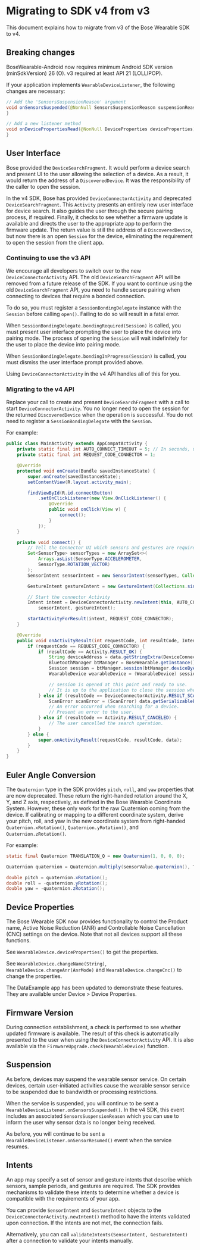 # Migrating to SDK v4 from v3

This document explains how to migrate from v3 of the Bose Wearable SDK to v4.

## Breaking changes

BoseWearable-Android now requires minimum Android SDK version (minSdkVersion) 26 (O). v3 required at least API 21 (LOLLIPOP).

If your application implements `WearableDeviceListener`, the following changes are necessary:
```java
// Add the 'SensorsSuspensionReason' argument
void onSensorsSuspended(@NonNull SensorsSuspensionReason suspensionReason) {
}

// Add a new listener method
void onDevicePropertiesRead(@NonNull DeviceProperties deviceProperties) {
}
```

## User Interface

Bose provided the `DeviceSearchFragment`. It would perform a device search and present UI to the user allowing the selection of a device. As a result, it would return the address of a `DiscoveredDevice`. It was the responsibility of the caller to open the session.

In the v4 SDK, Bose has provided `DeviceConnectorActivity` and deprecated `DeviceSearchFragment`. This `Activity` presents an entirely new user interface for device search. It also guides the user through the secure pairing process, if required. Finally, it checks to see whether a firmware update is available and directs the user to the appropriate app to perform the firmware update. The return value is still the address of a `DiscoveredDevice`, but now there is an open `Session` for the device, eliminating the requirement to open the session from the client app.

### Continuing to use the v3 API

We encourage all developers to switch over to the new `DeviceConnectorActivity` API. The old `DeviceSearchFragment` API will be removed from a future release of the SDK. If you want to continue using the old `DeviceSearchFragment` API, you need to handle secure pairing when connecting to devices that require a bonded connection.

To do so, you must register a `SessionBondingDelegate` instance with the `Session` before calling `open()`. Failing to do so will result in a fatal error.

When `SessionBondingDelegate.bondingRequired(Session)` is called, you must present user interface prompting the user to place the device into pairing mode. The process of opening the `Session` will wait indefinitely for the user to place the device into pairing mode.

When `SessionBondingDelegate.bondingInProgress(Session)` is called, you must dismiss the user interface prompt provided above.

Using `DeviceConnectorActivity` in the v4 API handles all of this for you.

### Migrating to the v4 API

Replace your call to create and present `DeviceSearchFragment` with a call to start `DeviceConnectorActivity`. You no longer need to open the session for the returned `DiscoveredDevice` when the operation is successful. You do not need to register a `SessionBondingDelegate` with the `Session`.

For example:

```java
public class MainActivity extends AppCompatActivity {
    private static final int AUTO_CONNECT_TIMEOUT = 5; // In seconds, use 0 to disable automatic reconnection
    private static final int REQUEST_CODE_CONNECTOR = 1;

    @Override
    protected void onCreate(Bundle savedInstanceState) {
        super.onCreate(savedInstanceState);
        setContentView(R.layout.activity_main);

        findViewById(R.id.connectButton)
            .setOnClickListener(new View.OnClickListener() {
                @Override
                public void onClick(View v) {
                    connect();
                }
            });
    }

    private void connect() {
        // Tell the Connector UI which sensors and gestures are required by the app
        Set<SensorType> sensorTypes = new ArraySet<>(
            Arrays.asList(SensorType.ACCELEROMETER,
            SensorType.ROTATION_VECTOR)
        );
        SensorIntent sensorIntent = new SensorIntent(sensorTypes, Collections.singleton(SamplePeriod._20_MS));

        GestureIntent gestureIntent = new GestureIntent(Collections.singleton(GestureType.INPUT));

        // Start the connector Activity
        Intent intent = DeviceConnectorActivity.newIntent(this, AUTO_CONNECT_TIMEOUT,
            sensorIntent, gestureIntent);

        startActivityForResult(intent, REQUEST_CODE_CONNECTOR);
    }

    @Override
    public void onActivityResult(int requestCode, int resultCode, Intent data) {
        if (requestCode == REQUEST_CODE_CONNECTOR) {
            if (resultCode == Activity.RESULT_OK) {
                String deviceAddress = data.getStringExtra(DeviceConnectorActivity.CONNECTED_DEVICE);
                BluetoothManager btManager = BoseWearable.getInstance().bluetoothManager();
                Session session = btManager.session(btManager.deviceByAddress(deviceAddress));
                WearableDevice wearableDevice = (WearableDevice) session.device();

                // session is opened at this point and ready to use.
                // It is up to the application to close the session when it is no longer needed.
            } else if (resultCode == DeviceConnectorActivity.RESULT_SCAN_ERROR) {
                ScanError scanError = (ScanError) data.getSerializableExtra(DeviceConnectorActivity.FAILURE_REASON);
                // An error occurred when searching for a device.
                // Present an error to the user.
            } else if (resultCode == Activity.RESULT_CANCELED) {
                // The user cancelled the search operation.
            }
        } else {
            super.onActivityResult(requestCode, resultCode, data);
        }
    }
}
```

## Euler Angle Conversion

The `Quaternion` type in the SDK provides `pitch`, `roll`, and `yaw` properties that are now deprecated. These return the right-handed rotation around the X, Y, and Z axis, respectively, as defined in the Bose Wearable Coordinate System. However, these only work for the raw Quaternion coming from the device. If calibrating or mapping to a different coordinate system, derive your pitch, roll, and yaw in the new coordinate system from right-handed `Quaternion.xRotation()`, `Quaternion.yRotation()`, and `Quaternion.zRotation()`.

For example:

```java
static final Quaternion TRANSLATION_Q = new Quaternion(1, 0, 0, 0);

Quaternion quaternion = Quaternion.multiply(sensorValue.quaternion(), TRANSLATION_Q);

double pitch = quaternion.xRotation();
double roll = -quaternion.yRotation();
double yaw = -quaternion.zRotation();
```

## Device Properties

The Bose Wearable SDK now provides functionality to control the Product name, Active Noise Reduction (ANR) and Controllable Noise Cancellation (CNC) settings on the device. Note that not all devices support all these functions.

See `WearableDevice.deviceProperties()` to get the properties.

See `WearableDevice.changeName(String)`, `WearableDevice.changeAnr(AnrMode)` and `WearableDevice.changeCnc()` to change the properties.

The DataExample app has been updated to demonstrate these features. They are available under Device > Device Properties.

## Firmware Version

During connection establishment, a check is performed to see whether updated firmware is available. The result of this check is automatically presented to the user when using the `DeviceConnectorActivity` API. It is also available via the `FirmwareUpgrade.check(WearableDevice)` function.

## Suspension

As before, devices may suspend the wearable sensor service. On certain devices, certain user-initiated activities cause the wearable sensor service to be suspended due to bandwidth or processing restrictions.

When the service is suspended, you will continue to be sent a `WearableDeviceListener.onSensorsSuspended()`. In the v4 SDK, this event includes an associated `SensorsSuspensionReason` which you can use to inform the user why sensor data is no longer being received.

As before, you will continue to be sent a `WearableDeviceListener.onSensorResumed()` event when the service resumes.

## Intents

An app may specify a set of sensor and gesture intents that describe which sensors, sample periods, and gestures are required. The SDK provides mechanisms to validate these intents to determine whether a device is compatible with the requirements of your app.

You can provide `SensorIntent` and `GestureIntent` objects to the `DeviceConnectorActivity.newIntent()` method to have the intents validated upon connection. If the intents are not met, the connection fails.

Alternatively, you can call `validateIntents(SensorIntent, GestureIntent)` after a connection to validate your intents manually.
